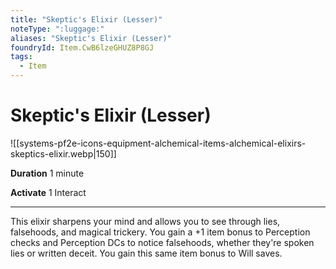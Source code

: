 ```yaml
---
title: "Skeptic's Elixir (Lesser)"
noteType: ":luggage:"
aliases: "Skeptic's Elixir (Lesser)"
foundryId: Item.CwB6lzeGHUZ8P8GJ
tags:
  - Item
---
```


# Skeptic's Elixir (Lesser)
![[systems-pf2e-icons-equipment-alchemical-items-alchemical-elixirs-skeptics-elixir.webp|150]]

**Duration** 1 minute

**Activate** 1 Interact

* * *

This elixir sharpens your mind and allows you to see through lies, falsehoods, and magical trickery. You gain a +1 item bonus to Perception checks and Perception DCs to notice falsehoods, whether they're spoken lies or written deceit. You gain this same item bonus to Will saves.


